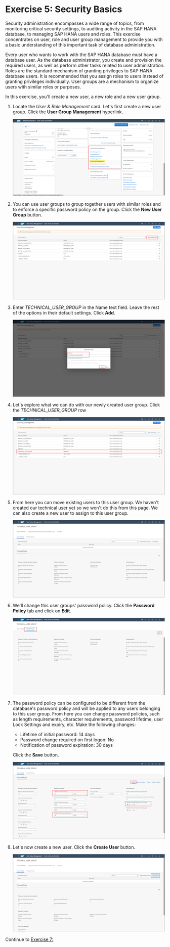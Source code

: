 # Exercise 5: Security Basics

Security administration encompasses a wide range of topics, from monitoring critical security settings, to auditing activity in the SAP HANA database, to managing SAP HANA users and roles.
This exercise concentrates on user, role and user group management to provide you with a basic understanding of this important task of database administration.

Every user who wants to work with the SAP HANA database must have a database user. As the database administrator, you create and provision the required users, as well as perform other tasks related to user administration. Roles are the standard mechanism of granting privileges to SAP HANA database users. It is recommended that you assign roles to users instead of granting privileges individually. User groups are a mechanism to organize users with similar roles or purposes.

In this exercise, you'll create a new user, a new role and a new user group.

1. Locate the *User & Role Management* card. Let's first create a new user group. Click the **User Group Management** hyperlink.

    ![User & Role Management Card](./images/6-01_UserRoleMgmtCard.png)

2. You can use user groups to group together users with similar roles and to enforce a specific password policy on the group. Click the **New User Group** button.

    ![New Group Management](./images/6-02_UserGroupMgmt.png)

3. Enter *TECHNICAL_USER_GROUP* in the Name text field. Leave the rest of the options in their default settings. Click **Add**.

    ![New User Group](./images/6-03_NewUserGroup.png)

4. Let's explore what we can do with our newly created user group. Click the *TECHNICAL_USER_GROUP* row

    ![Technical User Group](./images/6-04_TechUserGroup.png)

5. From here you can move existing users to this user group. We haven't created our technical user yet so we won't do this from this page. We can also create a new user to assign to this user group.

    ![Technical User Group Details](./images/6-05_TechUserGroupDetails.png)

6. We'll change this user groups' password policy. Click the **Password Policy** tab and click on **Edit**.

    ![Password Policy](./images/6-06_PasswordPolicy.png)

7. The password policy can be configured to be different from the database's password policy and will be applied to any users belonging to this user group. From here you can change password policies, such as length requirements, character requirements, password lifetime, user Lock Settings and expiry, etc. Make the following changes:

    - Lifetime of initial password: 14 days
    - Password change required on first logon: No
    - Notification of password expiration: 30 days

    Click the **Save** button.

    ![Edit Password Policy](./images/6-07_PasswordPolicyEdit.png)

8. Let's now create a new user. Click the **Create User** button.

    ![Create User](./images/6-08_CreateUser.png)




Continue to [Exercise 7: ](../ex_7)